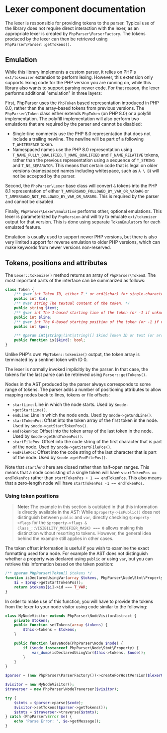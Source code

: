Lexer component documentation
=============================

The lexer is responsible for providing tokens to the parser. Typical use of the library does not require direct
interaction with the lexer, as an appropriate lexer is created by `PhpParser\ParserFactory`. The tokens produced
by the lexer can then be retrieved using `PhpParser\Parser::getTokens()`.

Emulation
---------

While this library implements a custom parser, it relies on PHP's `ext/tokenizer` extension to perform lexing. However,
this extension only supports lexing code for the PHP version you are running on, while this library also wants to support
parsing newer code. For that reason, the lexer performs additional "emulation" in three layers:

First, PhpParser uses the `PhpToken` based representation introduced in PHP 8.0, rather than the array-based tokens from
previous versions. The `PhpParser\Token` class either extends `PhpToken` (on PHP 8.0) or a polyfill implementation. The
polyfill implementation will also perform two emulations that are required by the parser and cannot be disabled:

 * Single-line comments use the PHP 8.0 representation that does not include a trailing newline. The newline will be
   part of a following `T_WHITESPACE` token.
 * Namespaced names use the PHP 8.0 representation using `T_NAME_FULLY_QUALIFIED`, `T_NAME_QUALIFIED` and
   `T_NAME_RELATIVE` tokens, rather than the previous representation using a sequence of `T_STRING` and `T_NS_SEPARATOR`.
   This means that certain code that is legal on older versions (namespaced names including whitespace, such as `A \ B`)
   will not be accepted by the parser.

Second, the `PhpParser\Lexer` base class will convert `&` tokens into the PHP 8.1 representation of either
`T_AMPERSAND_FOLLOWED_BY_VAR_OR_VARARG` or `T_AMPERSAND_NOT_FOLLOWED_BY_VAR_OR_VARARG`. This is required by the parser
and cannot be disabled.

Finally, `PhpParser\Lexer\Emulative` performs other, optional emulations. This lexer is parameterized by `PhpVersion`
and will try to emulate `ext/tokenizer` output for that version. This is done using separate `TokenEmulator`s for each
emulated feature.

Emulation is usually used to support newer PHP versions, but there is also very limited support for reverse emulation to
older PHP versions, which can make keywords from newer versions non-reserved.

Tokens, positions and attributes
--------------------------------

The `Lexer::tokenize()` method returns an array of `PhpParser\Token`s. The most important parts of the interface can be
summarized as follows:

```php
class Token {
    /** @var int Token ID, either T_* or ord($char) for single-character tokens. */
    public int $id;
    /** @var string The textual content of the token. */
    public string $text;
    /** @var int The 1-based starting line of the token (or -1 if unknown). */
    public int $line;
    /** @var int The 0-based starting position of the token (or -1 if unknown). */
    public int $pos;

    /** @param int|string|(int|string)[] $kind Token ID or text (or array of them) */
    public function is($kind): bool;
}
```

Unlike PHP's own `PhpToken::tokenize()` output, the token array is terminated by a sentinel token with ID 0.

The lexer is normally invoked implicitly by the parser. In that case, the tokens for the last parse can be retrieved
using `Parser::getTokens()`.

Nodes in the AST produced by the parser always corresponds to some range of tokens. The parser adds a number of
positioning attributes to allow mapping nodes back to lines, tokens or file offsets:

 * `startLine`: Line in which the node starts. Used by `$node->getStartLine()`.
 * `endLine`: Line in which the node ends. Used by `$node->getEndLine()`.
 * `startTokenPos`: Offset into the token array of the first token in the node. Used by `$node->getStartTokenPos()`.
 * `endTokenPos`: Offset into the token array of the last token in the node. Used by `$node->getEndTokenPos()`.
 * `startFilePos`: Offset into the code string of the first character that is part of the node. Used by `$node->getStartFilePos()`.
 * `endFilePos`: Offset into the code string of the last character that is part of the node. Used by `$node->getEndFilePos()`.

Note that `start`/`end` here are closed rather than half-open ranges. This means that a node consisting of a single
token will have `startTokenPos == endTokenPos` rather than `startTokenPos + 1 == endTokenPos`. This also means that a
zero-length node will have `startTokenPos -1 == endTokenPos`.

### Using token positions

> **Note:** The example in this section is outdated in that this information is directly available in the AST: While
> `$property->isPublic()` does not distinguish between `public` and `var`, directly checking `$property->flags` for
> the `$property->flags & Class_::VISIBILITY_MODIFIER_MASK) === 0` allows making this distinction without resorting to
> tokens. However, the general idea behind the example still applies in other cases.

The token offset information is useful if you wish to examine the exact formatting used for a node. For example the AST
does not distinguish whether a property was declared using `public` or using `var`, but you can retrieve this
information based on the token position:

```php
/** @param PhpParser\Token[] $tokens */
function isDeclaredUsingVar(array $tokens, PhpParser\Node\Stmt\Property $prop) {
    $i = $prop->getStartTokenPos();
    return $tokens[$i]->id === T_VAR;
}
```

In order to make use of this function, you will have to provide the tokens from the lexer to your node visitor using
code similar to the following:

```php
class MyNodeVisitor extends PhpParser\NodeVisitorAbstract {
    private $tokens;
    public function setTokens(array $tokens) {
        $this->tokens = $tokens;
    }

    public function leaveNode(PhpParser\Node $node) {
        if ($node instanceof PhpParser\Node\Stmt\Property) {
            var_dump(isDeclaredUsingVar($this->tokens, $node));
        }
    }
}

$parser = (new PhpParser\ParserFactory())->createForHostVersion($lexerOptions);

$visitor = new MyNodeVisitor();
$traverser = new PhpParser\NodeTraverser($visitor);

try {
    $stmts = $parser->parse($code);
    $visitor->setTokens($parser->getTokens());
    $stmts = $traverser->traverse($stmts);
} catch (PhpParser\Error $e) {
    echo 'Parse Error: ', $e->getMessage();
}
```
